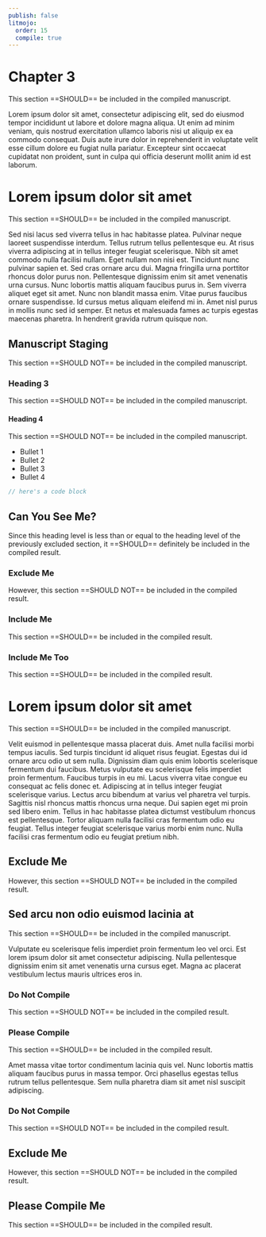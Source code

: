 ```yaml
---
publish: false
litmojo:
  order: 15
  compile: true
---
```


# Chapter 3

This section ==SHOULD== be included in the compiled manuscript.

Lorem ipsum dolor sit amet, consectetur adipiscing elit, sed do eiusmod tempor incididunt ut labore et dolore magna aliqua. Ut enim ad minim veniam, quis nostrud exercitation ullamco laboris nisi ut aliquip ex ea commodo consequat. Duis aute irure dolor in reprehenderit in voluptate velit esse cillum dolore eu fugiat nulla pariatur. Excepteur sint occaecat cupidatat non proident, sunt in culpa qui officia deserunt mollit anim id est laborum.

# Lorem ipsum dolor sit amet

This section ==SHOULD== be included in the compiled manuscript.

Sed nisi lacus sed viverra tellus in hac habitasse platea. Pulvinar neque laoreet suspendisse interdum. Tellus rutrum tellus pellentesque eu. At risus viverra adipiscing at in tellus integer feugiat scelerisque. Nibh sit amet commodo nulla facilisi nullam. Eget nullam non nisi est. Tincidunt nunc pulvinar sapien et. Sed cras ornare arcu dui. Magna fringilla urna porttitor rhoncus dolor purus non. Pellentesque dignissim enim sit amet venenatis urna cursus. Nunc lobortis mattis aliquam faucibus purus in. Sem viverra aliquet eget sit amet. Nunc non blandit massa enim. Vitae purus faucibus ornare suspendisse. Id cursus metus aliquam eleifend mi in. Amet nisl purus in mollis nunc sed id semper. Et netus et malesuada fames ac turpis egestas maecenas pharetra. In hendrerit gravida rutrum quisque non.

## Manuscript Staging

This section ==SHOULD NOT== be included in the compiled manuscript.

### Heading 3

This section ==SHOULD NOT== be included in the compiled manuscript.

#### Heading 4

This section ==SHOULD NOT== be included in the compiled manuscript.

- Bullet 1
- Bullet 2
- Bullet 3
- Bullet 4

```js
// here's a code block
```

## Can You See Me?

Since this heading level is less than or equal to the heading level of the previously excluded section, it ==SHOULD== definitely be included in the compiled result.

### Exclude Me

However, this section ==SHOULD NOT== be included in the compiled result.

### Include Me

This section ==SHOULD== be included in the compiled result.

### Include Me Too

This section ==SHOULD== be included in the compiled result.

# Lorem ipsum dolor sit amet

This section ==SHOULD== be included in the compiled manuscript.

Velit euismod in pellentesque massa placerat duis. Amet nulla facilisi morbi tempus iaculis. Sed turpis tincidunt id aliquet risus feugiat. Egestas dui id ornare arcu odio ut sem nulla. Dignissim diam quis enim lobortis scelerisque fermentum dui faucibus. Metus vulputate eu scelerisque felis imperdiet proin fermentum. Faucibus turpis in eu mi. Lacus viverra vitae congue eu consequat ac felis donec et. Adipiscing at in tellus integer feugiat scelerisque varius. Lectus arcu bibendum at varius vel pharetra vel turpis. Sagittis nisl rhoncus mattis rhoncus urna neque. Dui sapien eget mi proin sed libero enim. Tellus in hac habitasse platea dictumst vestibulum rhoncus est pellentesque. Tortor aliquam nulla facilisi cras fermentum odio eu feugiat. Tellus integer feugiat scelerisque varius morbi enim nunc. Nulla facilisi cras fermentum odio eu feugiat pretium nibh.

## Exclude Me

However, this section ==SHOULD NOT== be included in the compiled result.

## Sed arcu non odio euismod lacinia at

This section ==SHOULD== be included in the compiled manuscript.

Vulputate eu scelerisque felis imperdiet proin fermentum leo vel orci. Est lorem ipsum dolor sit amet consectetur adipiscing. Nulla pellentesque dignissim enim sit amet venenatis urna cursus eget. Magna ac placerat vestibulum lectus mauris ultrices eros in.

### Do Not Compile

This section ==SHOULD NOT== be included in the compiled result.

### Please Compile

This section ==SHOULD== be included in the compiled result.

Amet massa vitae tortor condimentum lacinia quis vel. Nunc lobortis mattis aliquam faucibus purus in massa tempor. Orci phasellus egestas tellus rutrum tellus pellentesque. Sem nulla pharetra diam sit amet nisl suscipit adipiscing.

### Do Not Compile

This section ==SHOULD NOT== be included in the compiled result.

## Exclude Me

However, this section ==SHOULD NOT== be included in the compiled result.

## Please Compile Me

This section ==SHOULD== be included in the compiled result.
